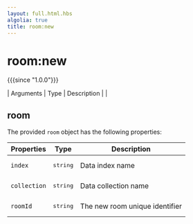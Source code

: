 ```yaml
---
layout: full.html.hbs
algolia: true
title: room:new
---
```



# room:new

{{{since "1.0.0"}}}

| Arguments | Type | Description |
|
## room

The provided `room` object has the following properties:

| Properties | Type | Description |
|-----------|------|-------------|
| `index` | <pre>string</pre> | Data index name |
| `collection` | <pre>string</pre> | Data collection name |
| `roomId` | <pre>string</pre> | The new room unique identifier |
